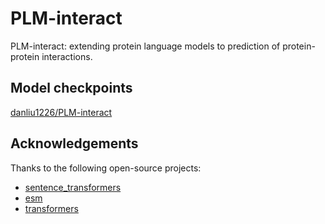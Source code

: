 # PLM-interact
PLM-interact: extending protein language models to prediction of protein-protein interactions.


## Model checkpoints
[danliu1226/PLM-interact](https://huggingface.co/danliu1226/PLM-interact/upload/main)


## Acknowledgements

Thanks to the following open-source projects:
- [sentence_transformers](https://github.com/UKPLab/sentence-transformers)
- [esm](https://github.com/facebookresearch/esm)
- [transformers](https://github.com/huggingface/transformers)

